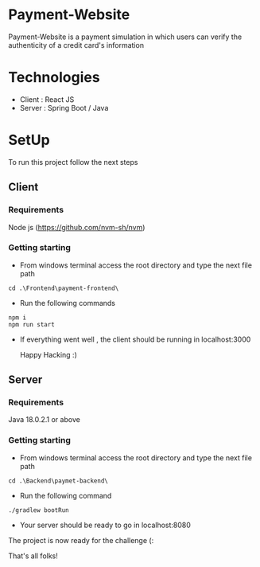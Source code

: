 # Payment-Website
Payment-Website is a payment simulation in which users can verify the authenticity of a credit card's information 

# Technologies
- Client : React JS
- Server : Spring Boot / Java

# SetUp
To run this project follow the next steps 

## Client 
### Requirements
Node js  (https://github.com/nvm-sh/nvm)

### Getting starting
- From windows terminal access the root directory and type the next file path  
```
cd .\Frontend\payment-frontend\
```
- Run the following commands
```
npm i
npm run start 
```
- If everything went well , the client should be running in localhost:3000

  Happy Hacking :)


## Server
### Requirements
Java 18.0.2.1 or above 

### Getting starting

- From windows terminal access the root directory and type the next file path  
```
cd .\Backend\paymet-backend\
```
- Run the following command
```
./gradlew bootRun
```
- Your server should be ready to go in localhost:8080
  
The project is now ready for the challenge (:


That's all folks!




   







